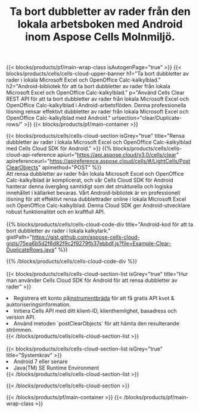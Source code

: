 ﻿---
title:  Ta bort dubbletter av rader från den lokala arbetsboken med Android inom Aspose Cells Molnmiljö.
description: " Cloud API:er och SDK:er för att rensa dubbletter av rader i Microsoft Excel och OpenOffice Calc med Android. Rensa dubbletter av rader i lokala kalkylark med Cells Cloud SDK för Android."
---
{{< blocks/products/pf/main-wrap-class isAutogenPage="true" >}}
{{< blocks/products/cells/cells-cloud-upper-banner h1="Ta bort dubbletter av rader i lokala Microsoft Excel och OpenOffice Calc-kalkylblad." h2="Android-bibliotek för att ta bort dubbletter av rader från lokala Microsoft Excel och OpenOffice Calc-kalkylblad." p="Använd Cells Clear REST API för att ta bort dubbletter av rader från lokala Microsoft Excel och OpenOffice Calc-kalkylblad i Android-arbetsflöden. Denna professionella lösning rensar effektivt dubbletter av rader från lokala Microsoft Excel och OpenOffice Calc-kalkylblad med Android." urlsection="clear/Duplicate-rows/" >}}
{{< blocks/products/pf/main-container >}}

{{< blocks/products/cells/cells-cloud-section isGrey="true" title="Rensa dubbletter av rader i lokala Microsoft Excel och OpenOffice Calc-kalkylblad med Cells Cloud SDK för Android." >}}
{{% blocks/products/cells/cells-cloud-api-reference apiurl="https://api.aspose.cloud/v3.0/cells/clear" apireferenceurl="https://apireference.aspose.cloud/cells/#/LightCells/PostClearObjects" apimethod="POST" %}}
<br/>
Att rensa dubbletter av rader från lokala Microsoft Excel och OpenOffice Calc-kalkylblad är komplicerat, och vår Cells Cloud SDK för Android hanterar denna övergång samtidigt som det strukturella och logiska innehållet i källarket bevaras. Vårt Android-bibliotek är en professionell lösning för att effektivt rensa dubblettrader online i lokala Microsoft Excel och OpenOffice Calc-kalkylblad. Denna Cloud SDK ger Android-utvecklare robust funktionalitet och en kraftfull API.
<br/>
<br/>
{{% blocks/products/cells/cells-cloud-code-div title="Android-kod för att ta bort dubbletter av rader i lokala kalkylark." gistPath="https://gist.github.com/aspose-cells-cloud-gists/75ea6b5d2f6d82f9c2f9279fb37ebbdf.js?file=Example-Clear-DuplicateRows.java" %}}
  
{{% /blocks/products/cells/cells-cloud-code-div %}}
<br/>
<br/>
{{< blocks/products/cells/cells-cloud-section-list isGrey="true" title="Hur man använder Cells Cloud SDK för Android för att rensa dubbletter av rader" >}}
<li> Registrera ett konto på<a href="https://dashboard.aspose.cloud/">instrumentbräda</a> för att få gratis API kvot & auktoriseringsinformation.</li>
<li>Initiera Cells API med ditt klient-ID, klienthemlighet, basadress och version API.</li>
<li>Använd metoden `postClearObjects` för att hämta den resulterande strömmen.</li>
{{< /blocks/products/cells/cells-cloud-section-list >}}
<br/>
<br/>
{{< blocks/products/cells/cells-cloud-section-list isGrey="true" title="Systemkrav" >}}
<li>Android 7 eller senare</li>
<li>Java(TM) SE Runtime Environment</li>
{{< /blocks/products/cells/cells-cloud-section-list >}}

{{< /blocks/products/cells/cells-cloud-section >}}

{{< /blocks/products/pf/main-container >}}
{{< /blocks/products/pf/main-wrap-class >}}

